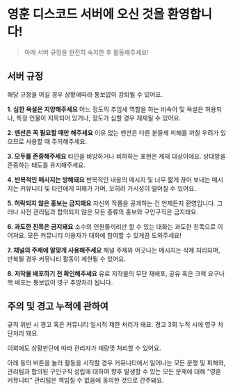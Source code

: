 # 영훈 디스코드 서버에 오신 것을 환영합니다!
> 아래 서버 규정을 완전히 숙지한 후 활동해주세요!

## 서버 규정
해당 규정을 어길 경우 상황에따라 통보없이 강퇴될 수 있어요.

**1. 심한 욕설은 지양해주세요**
어느 정도의 추임새 역할을 하는 비속어 및 욕설은 허용되나,
특정 인물이 지목되어 있거나, 정도가 심할 경우 제재될 수 있어요.

**2. 멘션은 꼭 필요할 때만 해주세요**
이유 없는 멘션은 다른 분들께 피해를 끼칠 우려가 있으므로 사용할 때 주의해주세요.

**3. 모두를 존중해주세요**
타인을 비방하거나 비하하는 표현은 제재 대상이에요.
상대방을 존중하는 태도를 유지해주세요.

**4. 반복적인 메시지는 방해돼요**
반복적인 내용의 메시지 및 너무 짧게 끊어 보내는 메시지는
커뮤니티 및 타인에게 피해가 가며, 오히려 가시성이 떨어질 수 있어요.

**5. 허락되지 않은 홍보는 금지돼요**
자신의 작품을 공개하는 건 언제든지 환영입니다.
그러나 사전 관리팀과 합의되지 않은 모든 종류의 홍보와 구인구직은 금지돼요.

**6. 과도한 친목은 금지돼요**
소수의 인원들끼리만 할 수 있는 대화는 과도한 친목으로 이어져요.
모든 커뮤니티 이용자가 대화에 참여할 수 있게끔 도와주세요!

**7. 채널의 주제에 알맞게 사용해주세요**
채널 주제와 어긋나는 메시지는 삭제 처리되며,
반복될 경우 커뮤니티 활동이 제한될 수 있어요.

**8. 저작물 배포하기 전 확인해주세요**
유료 저작물의 무단 재배포, 공유 혹은 크랙 요구나 핵 배포는 통보없이 영구 추방처리 됩니다.

## 주의 및 경고 누적에 관하여
규칙 위반 시 경고 혹은 커뮤니티 일시적 제한 처리가 돼요.
경고 3회 누적 시에 영구 차단처리 돼요.

이외에도 상황판단에 따라 관리자가 재량껏 처리할 수 있어요.

아래 동의 버튼을 눌러 활동을 시작할 경우
커뮤니티에서 일어나는 모든 분쟁 및 피해와, 관리팀과 합의된 구인구직 성립에 대하여
향후 발생할 수 있는 모든 문제에 대해 "영훈 커뮤니티" 관리팀은 책임질 수 없음에 동의한 것으로 간주돼요.
